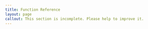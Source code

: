 ```yaml
---
title: Function Reference
layout: page
callout: This section is incomplete. Please help to improve it.
---
```


